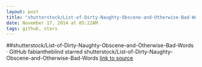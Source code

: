 ```yaml
---
layout: post
title: "shutterstock/List-of-Dirty-Naughty-Obscene-and-Otherwise-Bad-Words · GitHub"
date: November 17, 2014 at 05:22AM
tags: github, stars
---
```

##shutterstock/List-of-Dirty-Naughty-Obscene-and-Otherwise-Bad-Words · GitHub
fabiantheblind starred shutterstock/List-of-Dirty-Naughty-Obscene-and-Otherwise-Bad-Words
[link to source](http://ift.tt/107JEBH) 
